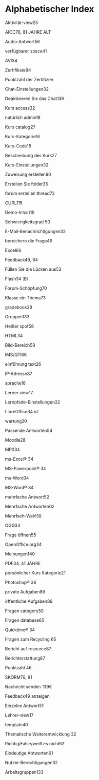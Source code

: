 # Alphabetischer Index

Aktivität-view25

AICC76, 81 JAHRE ALT

Audio-Antwort56

verfügbarer space41

AVI34

Zertifikate84

Punktzahl der Zertifizier

Chat-Einstellungen32

Deaktivieren Sie das Chat139

Kurs access32

natürlich admin18

Kurs catalog27

Kurs-Kategorie18

Kurs-Code18

Beschreibung des Kurs27

Kurs-Einstellungen32

Zuweisung erstellen90

Erstellen Sie folder35

forum erstellen thread73

CURL115

Demo-Inhalt19

Schwierigkeitsgrad 50

E-Mail-Benachrichtigungen32

bereichern die Frage49

Excel66

Feedback49, 94

Füllen Sie die Lücken aus53

Flash34 (Bl

Forum-Schöpfung70

Klasse ein Thema73

gradebook28

Gruppen133

Heißer spot58

HTML34

Bild-Bereich58

IMS/QTI66

einführung text26

IP-Adresse87

sprache18

Lerner view17

Lernpfade-Einstellungen32

LibreOffice34 ist

wartung20

Passende Antworten54

Moodle28

MP334

ms-Excel® 34

MS-Powerpoint® 34

ms-Word34

MS-Word® 34

mehrfache Antwort52

Mehrfache Antworten62

Mehrfach-Wahl50

OGG34

Frage öffnen55

OpenOffice.org34

Meinungen140

PDF34, 41 JAHRE

persönlicher Kurs Kategorie21

Photoshop® 38

private Aufgaben89

öffentliche Aufgaben89

Fragen category50

Fragen database65

Quicktime® 34

Fragen zum Recycling 65

Bericht auf resource87

Berichterstattung87

Punktzahl 46

SKORM76, 81

Nachricht senden 139€

Feedback49 anzeigen

Einzelne Antwort51

Lehrer-view17

template40

Thematische Weiterentwicklung 32

Richtig/False/weiß es nicht62

Eindeutige Antworten61

Nutzer-Berechtigungen32

Arbeitsgruppen133